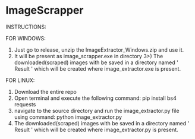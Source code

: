 # ImageScrapper
INSTRUCTIONS:

  FOR WINDOWS:
1) Just go to release, unzip the ImageExtractor_Windows.zip and use it.
2) It will be present as image_scrapper.exe in directory
3>) The downloaded(scraped) images with be saved in a directory named ' Result ' which will be created where image_extractor.exe is present.

  FOR LINUX:
1) Download the entire repo
2) Open terminal and execute the following command:
   pip install bs4 requests
3) navigate to the source directory and run the image_extractor.py file using command:
   python image_extractor.py 
4) The downloaded(scraped) images with be saved in a directory named ' Result ' which will be created where image_extractor.py is present.

